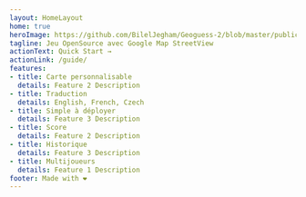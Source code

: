 ```yaml
---
layout: HomeLayout
home: true
heroImage: https://github.com/BilelJegham/Geoguess-2/blob/master/public/img/icons/android-icon-144x144.png?raw=true
tagline: Jeu OpenSource avec Google Map StreetView  
actionText: Quick Start →
actionLink: /guide/
features:
- title: Carte personnalisable
  details: Feature 2 Description
- title: Traduction
  details: English, French, Czech
- title: Simple à déployer
  details: Feature 3 Description
- title: Score
  details: Feature 2 Description
- title: Historique
  details: Feature 3 Description
- title: Multijoueurs
  details: Feature 1 Description
footer: Made with ❤️
---
```



